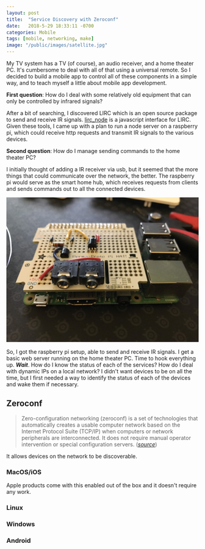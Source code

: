 ```yaml
---
layout: post
title:  "Service Discovery with Zeroconf"
date:   2018-5-29 18:33:11 -0700
categories: Mobile
tags: [mobile, networking, make]
image: "/public/images/satellite.jpg"
---
```


My TV system has a TV (of course), an audio receiver, and a home theater PC. It's cumbersome to deal with all of that using a universal remote. So I decided to build a mobile app to control all of these components in a simple way, and to teach myself a little about mobile app development.

**First question**: How do I deal with some relatively old equipment that can only be controlled by infrared signals?

After a bit of searching, I discovered LIRC which is an open source package to send and receive IR signals. <a target="_blank_" href="https://github.com/alexbain/lirc_node">lirc_node</a> is a javascript interface for LIRC. Given these tools, I came up with a plan to run a node server on a raspberry pi, which could receive http requests and transmit IR signals to the various devices.

**Second question**: How do I manage sending commands to the home theater PC?

I initially thought of adding a IR receiver via usb, but it seemed that the more things that could communicate over the network, the better. The raspberry pi would serve as the smart home hub, which receives requests from clients and sends commands out to all the connected devices.

[ ![raspberry pi](/public/images/raspberry_pi.jpg "raspberry pi") ](/public/images/raspberry_pi.jpg)

So, I got the raspberry pi setup, able to send and receive IR signals. I get a basic web server running on the home theater PC. Time to hook everything up. ***Wait***. How do I know the status of each of the services? How do I deal with dynamic IPs on a local network? I didn't want devices to be on all the time, but I first needed a way to identify the status of each of the devices and wake them if necessary.

## Zeroconf

> Zero-configuration networking (zeroconf) is a set of technologies that automatically creates a usable computer network based on the Internet Protocol Suite (TCP/IP) when computers or network peripherals are interconnected. It does not require manual operator intervention or special configuration servers. (<cite><a href="https://en.wikipedia.org/wiki/Zero-configuration_networking" target="_blank_">source</a></cite>)

It allows devices on the network to be discoverable.

### MacOS/iOS

Apple products come with this enabled out of the box and it doesn't require any work. 

### Linux

### Windows

### Android
